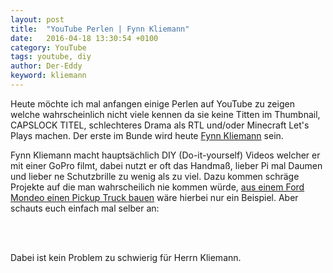 ```yaml
---
layout: post
title:  "YouTube Perlen | Fynn Kliemann"
date:   2016-04-18 13:30:54 +0100
category: YouTube
tags: youtube, diy
author: Der-Eddy
keyword: kliemann
---
```

Heute möchte ich mal anfangen einige Perlen auf YouTube zu zeigen welche wahrscheinlich nicht viele kennen da sie keine Titten im Thumbnail, CAPSLOCK TITEL, schlechteres Drama als RTL und/oder Minecraft Let's Plays machen. Der erste im Bunde wird heute [Fynn Kliemann](https://www.youtube.com/user/xmostimportant/) sein.

Fynn Kliemann macht hauptsächlich DIY (Do-it-yourself) Videos welcher er mit einer GoPro filmt, dabei nutzt er oft das Handmaß, lieber Pi mal Daumen und lieber ne Schutzbrille zu wenig als zu viel. Dazu kommen schräge Projekte auf die man wahrscheilich nie kommen würde, [aus einem Ford Mondeo einen Pickup Truck bauen](https://www.youtube.com/watch?v=Z4Ywga1SbnY) wäre hierbei nur ein Beispiel. Aber schauts euch einfach mal selber an:

<div class="ui embed" data-source="youtube" data-id="a0qGERVcC9E" data-placeholder="https://img.youtube.com/vi/a0qGERVcC9E/maxresdefault.jpg"></div>
<script>$('.ui.embed').embed();</script><br>

<div class="ui embed" data-source="youtube" data-id="o_0bntWMsh0" data-placeholder="https://img.youtube.com/vi/o_0bntWMsh0/maxresdefault.jpg"></div>
<script>$('.ui.embed').embed();</script><br>

Dabei ist kein Problem zu schwierig für Herrn Kliemann.
